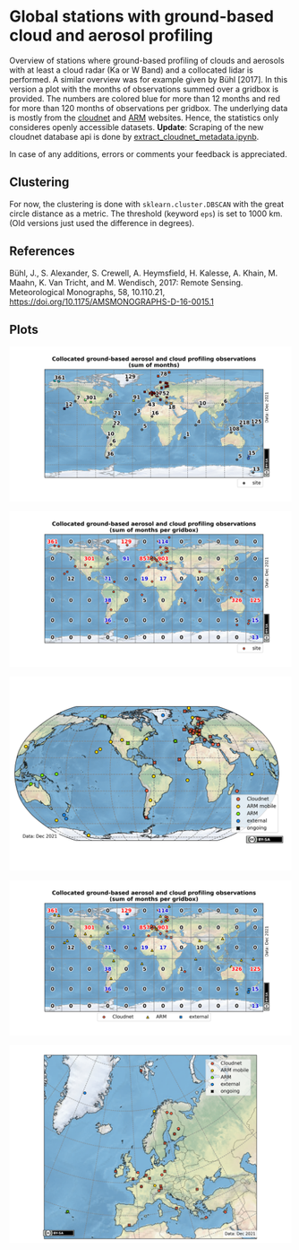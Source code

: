 # Global stations with ground-based cloud and aerosol profiling

Overview of stations where ground-based profiling of clouds and aerosols with at least a cloud radar (Ka or W Band) and a collocated lidar is performed.
A similar overview was for example given by Bühl [2017]. In this version a plot with the months of observations summed over a gridbox is provided.
The numbers are colored blue for more than 12 months and red for more than 120 months of observations per gridbox.
The underlying data is mostly from the [cloudnet](http://cloudnet.fmi.fi/) and [ARM](https://www.arm.gov/) websites. Hence, the statistics only consideres openly accessible datasets.
**Update**: Scraping of the new cloudnet database api is done by [extract_cloudnet_metadata.ipynb](extract_cloudnet_metadata.ipynb).

In case of any additions, errors or comments your feedback is appreciated.

## Clustering
For now, the clustering is done with `sklearn.cluster.DBSCAN` with the great circle distance as a metric.
The threshold (keyword `eps`) is set to 1000 km. 
(Old versions just used the difference in degrees).

## References
 Bühl, J., S. Alexander, S. Crewell, A. Heymsfield, H. Kalesse, A. Khain, M. Maahn, K. Van Tricht, and M. Wendisch, 2017: Remote Sensing. Meteorological Monographs, 58, 10.110.21, https://doi.org/10.1175/AMSMONOGRAPHS-D-16-0015.1


## Plots
![](map_profiling_observations_month_sum_cluster.png)

![](map_profiling_observations_month_sum.png)

![](map_sites_world.png)

![](map_profiling_observations_month_sum_network.png)

![](map_sites_europe.png)
